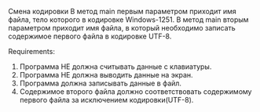 Смена кодировки
В метод main первым параметром приходит имя файла, тело которого в кодировке Windows-1251.
В метод main вторым параметром приходит имя файла, в который необходимо записать содержимое первого файла в кодировке UTF-8.


Requirements:
1. Программа НЕ должна считывать данные с клавиатуры.
2. Программа НЕ должна выводить данные на экран.
3. Программа должна записывать данные в файл.
4. Содержимое второго файла должно соответствовать содержимому первого файла за исключением кодировки(UTF-8).
